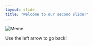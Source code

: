 ```yaml
---
layout: slide
title: "Welcome to our second slide!"
---
```

![Meme](https://devhumor.com/content/uploads/images/March2021/css.jpg)

Use the left arrow to go back!
